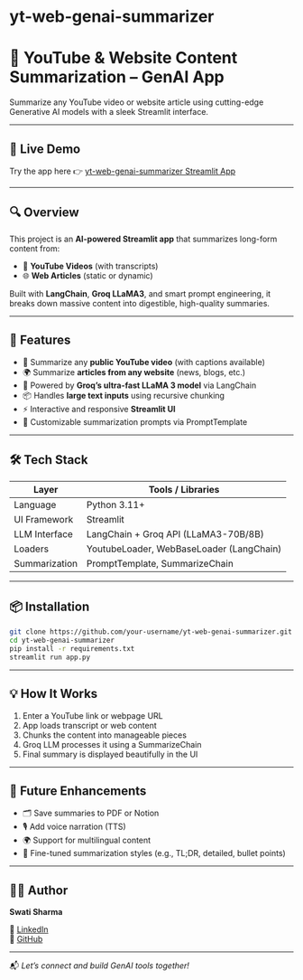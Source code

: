 # yt-web-genai-summarizer

# 🧠 YouTube & Website Content Summarization – GenAI App

Summarize any YouTube video or website article using cutting-edge Generative AI models with a sleek Streamlit interface.

---

## 🔗 Live Demo

Try the app here 👉 [yt-web-genai-summarizer Streamlit App](https://yt-web-genai-summarizer-9vemjxm5h4hzpe6ijpsc3n.streamlit.app/)

---

## 🔍 Overview

This project is an **AI-powered Streamlit app** that summarizes long-form content from:

- 🎥 **YouTube Videos** (with transcripts)
- 🌐 **Web Articles** (static or dynamic)

Built with **LangChain**, **Groq LLaMA3**, and smart prompt engineering, it breaks down massive content into digestible, high-quality summaries.

---

## 🚀 Features

- 🔗 Summarize any **public YouTube video** (with captions available)
- 🌍 Summarize **articles from any website** (news, blogs, etc.)
- 🤖 Powered by **Groq’s ultra-fast LLaMA 3 model** via LangChain
- 📦 Handles **large text inputs** using recursive chunking
- ⚡ Interactive and responsive **Streamlit UI**
- 🎯 Customizable summarization prompts via PromptTemplate

---

## 🛠️ Tech Stack

| Layer            | Tools / Libraries                            |
|------------------|-----------------------------------------------|
| Language         | Python 3.11+                                  |
| UI Framework     | Streamlit                                     |
| LLM Interface    | LangChain + Groq API (LLaMA3-70B/8B)          |
| Loaders          | YoutubeLoader, WebBaseLoader (LangChain)      |
| Summarization    | PromptTemplate, SummarizeChain                |

---

## 📦 Installation

```bash
git clone https://github.com/your-username/yt-web-genai-summarizer.git
cd yt-web-genai-summarizer
pip install -r requirements.txt
streamlit run app.py
```

---

## 💡 How It Works

1. Enter a YouTube link or webpage URL  
2. App loads transcript or web content  
3. Chunks the content into manageable pieces  
4. Groq LLM processes it using a SummarizeChain  
5. Final summary is displayed beautifully in the UI

---

## 🧪 Future Enhancements

- 🗂 Save summaries to PDF or Notion  
- 🎙️ Add voice narration (TTS)  
- 🌍 Support for multilingual content  
- 🧠 Fine-tuned summarization styles (e.g., TL;DR, detailed, bullet points)

---

## 🙋‍♀️ Author

**Swati Sharma**  

🔗 [LinkedIn](https://www.linkedin.com/in/swati-sharma-17s50s01/)  
📂 [GitHub](https://github.com/swatinw)

---

📬 _Let’s connect and build GenAI tools together!_
